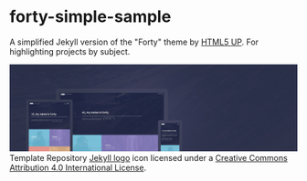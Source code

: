 # forty-simple-sample

A simplified Jekyll version of the "Forty" theme by [HTML5 UP](https://html5up.net/). For highlighting projects by subject.

![Forty Theme](assets/images/forty.jpg "Forty Theme")
Template Repository [Jekyll logo](https://github.com/jekyll/brand) icon licensed under a [Creative Commons Attribution 4.0 International License](http://choosealicense.com/licenses/cc-by-4.0/).

